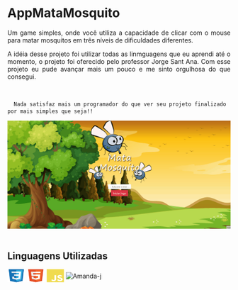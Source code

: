 # AppMataMosquito

<p align="justify">
    Um game simples, onde você utiliza a capacidade de clicar com o mouse para matar mosquitos em três níveis de dificuldades diferentes.
</p> 

<p align="justify">
    A idéia desse projeto foi utilizar todas as linmguagens que eu aprendi até o momento, o projeto foi oferecido pelo professor Jorge Sant Ana. Com esse projeto eu pude avançar mais um pouco e me sinto orgulhosa do que consegui. 
</p><br>

      Nada satisfaz mais um programador do que ver seu projeto finalizado por mais simples que seja!! 

<div>
    <img alt="Readme" title="Readme" src="gif/animacao.gif">
</div><br>

##

## Linguagens Utilizadas
<div>
 <img align="center" alt="Amanda-CSS" height="30" width="40" src="https://raw.githubusercontent.com/devicons/devicon/master/icons/css3/css3-original.svg">
 <img align="center" alt="Amanda-HTML" height="30" width="40" src="https://raw.githubusercontent.com/devicons/devicon/master/icons/html5/html5-original.svg">
 <img align="center" alt="Amanda-js" height="30" width="40" src="https://raw.githubusercontent.com/devicons/devicon/master/icons/javascript/javascript-plain.svg">
 <img align="center" alt="Amanda-j" height="30" width="40" src="https://cdn.jsdelivr.net/gh/devicons/devicon/icons/adonisjs/adonisjs-original.svg">
</div>
